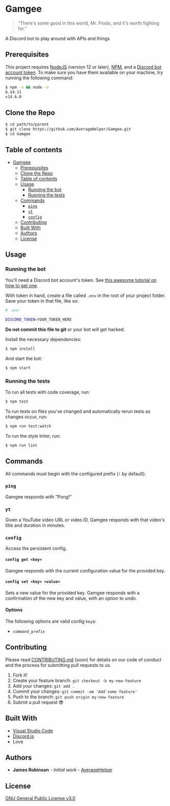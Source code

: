 # Gamgee

> "There's some good in this world, Mr. Frodo, and it's worth fighting for."

A Discord bot to play around with APIs and things

## Prerequisites

This project requires [NodeJS](https://nodejs.org/) (version 12 or later), [NPM](https://npmjs.org/), and a [Discord bot account token](https://www.howtogeek.com/364225/how-to-make-your-own-discord-bot/).
To make sure you have them available on your machine,
try running the following command:

```sh
$ npm -v && node -v
6.14.11
v14.6.0
```

## Clone the Repo

```sh
$ cd path/to/parent
$ git clone https://github.com/AverageHelper/Gamgee.git
$ cd Gamgee
```

## Table of contents

- [Gamgee](#Gamgee)
  - [Prerequisites](#prerequisites)
  - [Clone the Repo](#clone-the-repo)
  - [Table of contents](#table-of-contents)
  - [Usage](#usage)
    - [Running the bot](#running-the-bot)
    - [Running the tests](#running-the-tests)
  - [Commands](#commands)
    - [`ping`](#ping)
    - [`yt`](#yt)
    - [`config`](#config)
  - [Contributing](#contributing)
  - [Built With](#built-with)
  - [Authors](#authors)
  - [License](#license)

## Usage

### Running the bot

You'll need a Discord bot account's token. See [this awesome tutorial on how to get one](https://www.howtogeek.com/364225/how-to-make-your-own-discord-bot/).

With token in hand, create a file called `.env` in the root of your project folder. Save your token in that file, like so:

```sh
# .env

DISCORD_TOKEN=YOUR_TOKEN_HERE
```

**Do not commit this file to git** or your bot _will_ get hacked.

Install the necessary dependencies:

```sh
$ npm install
```

And start the bot:

```sh
$ npm start
```

### Running the tests

To run all tests with code coverage, run:

```sh
$ npm test
```

To run tests on files you've changed and automatically rerun tests as changes occur, run:

```sh
$ npm run test:watch
```

To run the style linter, run:

```sh
$ npm run lint
```

## Commands

All commands must begin with the configured prefix (`!` by default).

### `ping`

Gamgee responds with "Pong!"

### `yt`

Given a YouTube video URL or video ID, Gamgee responds with that video's title and duration in minutes.

### `config`

Access the persistent config.

#### `config get <key>`

Gamgee responds with the current configuration value for the provided key.

#### `config set <key> <value>`

Sets a new value for the provided key. Gamgee responds with a confirmation of the new key and value, with an option to undo.

#### Options

The following options are valid config `key`s:
- `command_prefix`

## Contributing

Please read [CONTRIBUTING.md](CONTRIBUTING.md) (soon) for details on our code of conduct and the process for submitting pull requests to us.

1.  Fork it!
2.  Create your feature branch: `git checkout -b my-new-feature`
3.  Add your changes: `git add .`
4.  Commit your changes: `git commit -am 'Add some feature'`
5.  Push to the branch: `git push origin my-new-feature`
6.  Submit a pull request :sunglasses:

## Built With

- [Visual Studio Code](https://code.visualstudio.com/)
- [Discord.js](https://discord.js.org/)
- Love

## Authors

- **James Robinson** - _Initial work_ - [AverageHelper](https://github.com/AverageHelper)

## License

[GNU General Public License v3.0](LICENSE)
